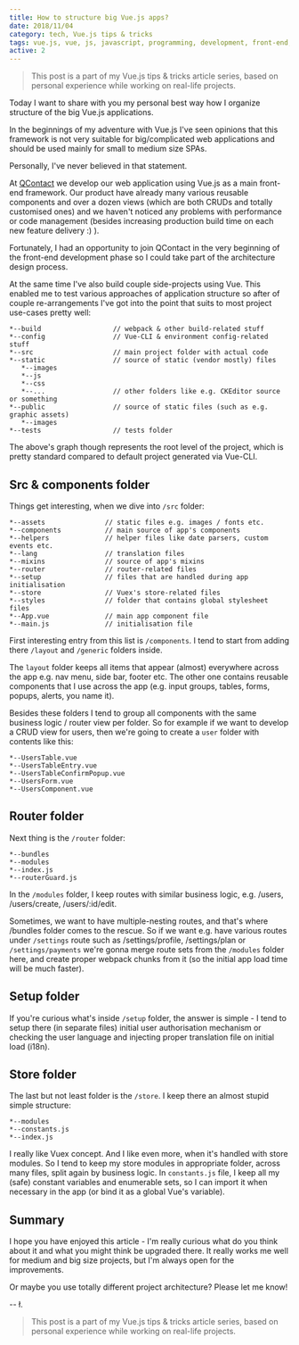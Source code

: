 ```yaml
---
title: How to structure big Vue.js apps?
date: 2018/11/04
category: tech, Vue.js tips & tricks
tags: vue.js, vue, js, javascript, programming, development, front-end, front-end developer, front-end development, architecture, spa, single page apps, single page application, web development
active: 2
---
```


> This post is a part of my Vue.js tips & tricks article series, based on personal experience while working on real-life projects.

Today I want to share with you my personal best way how I organize structure of the big Vue.js applications.

In the beginnings of my adventure with Vue.js I've seen opinions that this framework is not very suitable for big/complicated web applications and should be used mainly for small to medium size SPAs.

Personally, I've never believed in that statement.

At [QContact](https://qcontact.com) we develop our web application using Vue.js as a main front-end framework. Our product have already many various reusable components and over a dozen views (which are both CRUDs and totally customised ones) and we haven't noticed any problems with performance or code management (besides increasing production build time on each new feature delivery :) ).

Fortunately, I had an opportunity to join QContact in the very beginning of the front-end development phase so I could take part of the architecture design process.

At the same time I've also build couple side-projects using Vue. This enabled me to test various approaches of application structure so after of couple re-arrangements I've got into the point that suits to most project use-cases pretty well:

```
*--build                  // webpack & other build-related stuff
*--config                 // Vue-CLI & environment config-related stuff
*--src                    // main project folder with actual code
*--static                 // source of static (vendor mostly) files
   *--images
   *--js
   *--css
   *--...                 // other folders like e.g. CKEditor source or something
*--public                 // source of static files (such as e.g. graphic assets)
   *--images
*--tests                  // tests folder
```

The above's graph though represents the root level of the project, which is pretty standard compared to default project generated via Vue-CLI.

## Src & components folder

Things get interesting, when we dive into `/src` folder:

```
*--assets               // static files e.g. images / fonts etc.
*--components           // main source of app's components
*--helpers              // helper files like date parsers, custom events etc.
*--lang                 // translation files
*--mixins               // source of app's mixins
*--router               // router-related files
*--setup                // files that are handled during app initialisation
*--store                // Vuex's store-related files
*--styles               // folder that contains global stylesheet files
*--App.vue              // main app component file
*--main.js              // initialisation file
```

First interesting entry from this list is `/components`. I tend to start from adding there `/layout` and `/generic` folders inside.

The `layout` folder keeps all items that appear (almost) everywhere across the app e.g. nav menu, side bar, footer etc. The other one contains reusable components that I use across the app (e.g. input groups, tables, forms, popups, alerts, you name it).

Besides these folders I tend to group all components with the same business logic / router view per folder. So for example if we want to develop a CRUD view for users, then we're going to create a `user` folder with contents like this:

```
*--UsersTable.vue
*--UsersTableEntry.vue
*--UsersTableConfirmPopup.vue
*--UsersForm.vue
*--UsersComponent.vue
```

## Router folder

Next thing is the `/router` folder:

```
*--bundles
*--modules
*--index.js
*--routerGuard.js
```

In the `/modules` folder, I keep routes with similar business logic, e.g. /users, /users/create, /users/:id/edit.

Sometimes, we want to have multiple-nesting routes, and that's where /bundles folder comes to the rescue. So if we want e.g. have various routes under `/settings` route such as /settings/profile, /settings/plan or `/settings/payments` we're gonna merge route sets from the `/modules` folder here, and create proper webpack chunks from it (so the initial app load time will be much faster).

## Setup folder

If you're curious what's inside `/setup` folder, the answer is simple - I tend to setup there (in separate files) initial user authorisation mechanism or checking the user language and injecting proper translation file on initial load (i18n).

## Store folder

The last but not least folder is the `/store`. I keep there an almost stupid simple structure:

```
*--modules
*--constants.js
*--index.js
```

I really like Vuex concept. And I like even more, when it's handled with store modules. So I tend to keep my store modules in appropriate folder, across many files, split again by business logic.  In `constants.js` file, I keep all my (safe) constant variables and enumerable sets, so I can import it when necessary in the app (or bind it as a global Vue's variable).

## Summary

I hope you have enjoyed this article - I'm really curious what do you think about it and what you might think be upgraded there. It really works me well for medium and big size projects, but I'm always open for the improvements.

Or maybe you use totally different project architecture? Please let me know!

-- ł.

> This post is a part of my Vue.js tips & tricks article series, based on personal experience while working on real-life projects.
